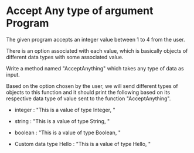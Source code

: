 # Accept Any type of argument Program

The given program accepts an integer value between 1 to 4 from the user.

There is an option associated with each value, which is basically objects of different data types with some associated value.

Write a method named "AcceptAnything" which takes any type of data as input.

Based on the option chosen by the user, we will send different types of objects to this function and it should print the following based on its respective data type of value sent to the function "AcceptAnything".

- integer :
"This is a value of type Integer, <value>"

- string :
"This is a value of type String, <value>"

- boolean :
"This is a value of type Boolean, <value>"

- Custom data type Hello :
"This is a value of type Hello, <value>"
